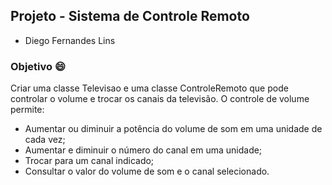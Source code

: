 ## Projeto - Sistema de Controle Remoto

- Diego Fernandes Lins

### Objetivo 😄
Criar uma classe Televisao e uma classe ControleRemoto que pode controlar o volume e trocar os canais da televisão. O controle de volume permite:

- Aumentar ou diminuir a potência do volume de som em uma unidade de cada vez;
- Aumentar e diminuir o número do canal em uma unidade;
- Trocar para um canal indicado;
- Consultar o valor do volume de som e o canal selecionado.



